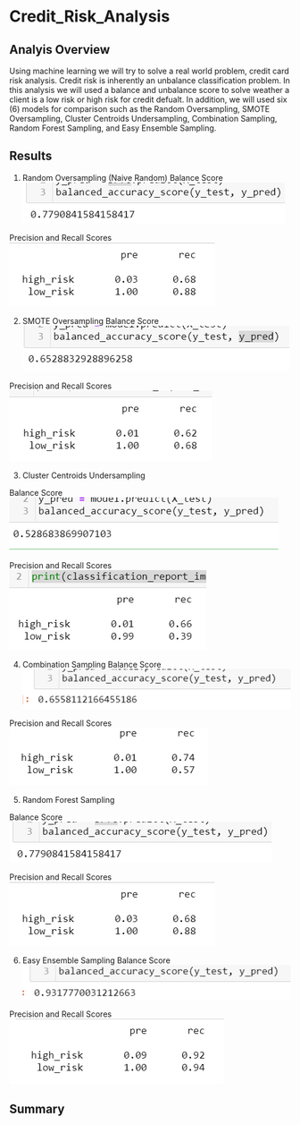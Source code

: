 # Credit_Risk_Analysis
## Analyis Overview
Using machine learning we will try to solve a real world problem, credit card risk analysis.  Credit risk is inherently an unbalance classification problem. In this analysis we will used a balance and unbalance score to solve weather a client is a low risk or high risk for credit defualt.  In addition, we will used six (6) models for comparison such as the Random Oversampling, SMOTE Oversampling, Cluster Centroids Undersampling, Combination Sampling, Random Forest Sampling, and Easy Ensemble Sampling.
## Results


1. Random Oversampling (Naive Random)
Balance Score 
![Random_Forest_Sampling_Balance_Score](https://github.com/rick2stack/Credit_Risk_Analysis/blob/main/Resources/Random_Forest_Sampling_balance_score.PNG)

Precision and Recall Scores
![Random_Forest_Sampling](https://github.com/rick2stack/Credit_Risk_Analysis/blob/main/Resources/Random_Forest_Sampling.PNG)

2. SMOTE Oversampling
Balance Score 
![SMOTE_Sampling](https://github.com/rick2stack/Credit_Risk_Analysis/blob/main/Resources/SMOT_random_Sampling_balance_score.PNG)

Precision and Recall Scores
![SMOTE_Sampling](https://github.com/rick2stack/Credit_Risk_Analysis/blob/main/Resources/SMOT_random_Sampling.PNG)

3. Cluster Centroids Undersampling

Balance Score 
![Cluster_C_Sampling_Balance_Score](https://github.com/rick2stack/Credit_Risk_Analysis/blob/main/Resources/Cluster_C_Sampling_balance_score.PNG)

Precision and Recall Scores
![Cluster_C_Sampling](https://github.com/rick2stack/Credit_Risk_Analysis/blob/main/Resources/Cluster_C_Sampling.PNG)


4. Combination Sampling 
Balance Score 
![Combination_Sampling_Balance_Score](https://github.com/rick2stack/Credit_Risk_Analysis/blob/main/Resources/Combination_Sampling_balance_score.PNG)

Precision and Recall Scores
![Combination_Sampling](https://github.com/rick2stack/Credit_Risk_Analysis/blob/main/Resources/Combination_Sampling.PNG)

5. Random Forest Sampling 

Balance Score 
![Random_Forest_Balance_Score](https://github.com/rick2stack/Credit_Risk_Analysis/blob/main/Resources/Random_Forest_Sampling_balance_score.PNG)

Precision and Recall Scores
![Random_Forest_Sampling](https://github.com/rick2stack/Credit_Risk_Analysis/blob/main/Resources/Random_Forest_Sampling.PNG)

6. Easy Ensemble Sampling 
Balance Score 
![Easy_Esem_Sampling](https://github.com/rick2stack/Credit_Risk_Analysis/blob/main/Resources/Easy_Ensem_Sampling_balance_score.PNG)

Precision and Recall Scores
![Easy_Esem_Sampling](https://github.com/rick2stack/Credit_Risk_Analysis/blob/main/Resources/Easy_Ensem_Sampling.PNG)

## Summary 
